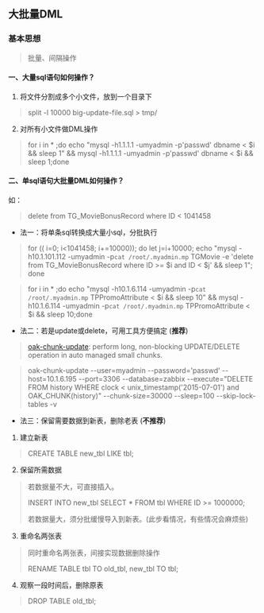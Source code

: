 ## 大批量DML

### 基本思想

> 批量、间隔操作

#### 一、大量sql语句如何操作？

1. 将文件分割成多个小文件，放到一个目录下
 > split -l 10000 big-update-file.sql > tmp/

2. 对所有小文件做DML操作
 > for i in * ;do echo "mysql -h1.1.1.1 -umyadmin -p'passwd' dbname < $i && sleep 1" && mysql -h1.1.1.1 -umyadmin -p'passwd' dbname < $i && sleep 1;done

#### 二、单sql语句大批量DML如何操作？

如：
> delete from TG_MovieBonusRecord where ID < 1041458

* 法一：将单条sql转换成大量小sql，分批执行

 > for (( i=0; i<1041458; i+=10000)); do let j=i+10000; echo "mysql -h10.1.101.112 -umyadmin -p`cat /root/.myadmin.mp` TGMovie -e 'delete from TG_MovieBonusRecord where ID >= $i and ID < $j' && sleep 1"; done

 > for i in * ;do echo "mysql -h10.1.6.114 -umyadmin -p`cat /root/.myadmin.mp` TPPromoAttribute < $i && sleep 10" && mysql -h10.1.6.114 -umyadmin -p`cat /root/.myadmin.mp` TPPromoAttribute < $i && sleep 10;done

* 法二：若是update或delete，可用工具方便搞定 (**推荐**)

 > [oak-chunk-update](http://code.openark.org/forge/openark-kit): perform long, non-blocking UPDATE/DELETE operation in auto managed small chunks.
 
 > oak-chunk-update --user=myadmin  --password='passwd' --host=10.1.6.195 --port=3306  --database=zabbix --execute="DELETE FROM history WHERE clock < unix_timestamp('2015-07-01') and OAK_CHUNK(history)" --chunk-size=30000 --sleep=100 --skip-lock-tables -v

* 法三：保留需要数据到新表，删除老表 (**不推荐**)

1. 建立新表
 
 > CREATE TABLE new_tbl LIKE tbl;

2. 保留所需数据 
 > 若数据量不大，可直接插入。 
 > 
 > INSERT INTO new_tbl SELECT * FROM tbl WHERE ID >= 1000000; 
 >
 > 若数据量大，须分批缓慢导入到新表。(此步看情况，有些情况会麻烦些)

3. 重命名两张表
 > 同时重命名两张表，间接实现数据删除操作
 >
 > RENAME TABLE tbl TO old_tbl, new_tbl TO tbl; 
 
4. 观察一段时间后，删除原表
  > DROP TABLE old_tbl;

